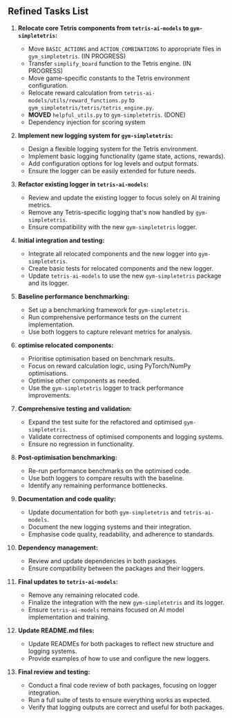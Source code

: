 ## Refined Tasks List

1. **Relocate core Tetris components from `tetris-ai-models` to `gym-simpletetris`:**

   - Move `BASIC_ACTIONS` and `ACTION_COMBINATIONS` to appropriate files in `gym_simpletetris`. (IN PROGRESS)
   - Transfer `simplify_board` function to the Tetris engine. (IN PROGRESS)
   - Move game-specific constants to the Tetris environment configuration.
   - Relocate reward calculation from `tetris-ai-models/utils/reward_functions.py` to `gym_simpletetris/tetris/tetris_engine.py`.
   - **MOVED** `helpful_utils.py` to `gym-simpletetris`. (DONE)
   - Dependency injection for scoring system

2. **Implement new logging system for `gym-simpletetris`:**

   - Design a flexible logging system for the Tetris environment.
   - Implement basic logging functionality (game state, actions, rewards).
   - Add configuration options for log levels and output formats.
   - Ensure the logger can be easily extended for future needs.

3. **Refactor existing logger in `tetris-ai-models`:**

   - Review and update the existing logger to focus solely on AI training metrics.
   - Remove any Tetris-specific logging that's now handled by `gym-simpletetris`.
   - Ensure compatibility with the new `gym-simpletetris` logger.

4. **Initial integration and testing:**

   - Integrate all relocated components and the new logger into `gym-simpletetris`.
   - Create basic tests for relocated components and the new logger.
   - Update `tetris-ai-models` to use the new `gym-simpletetris` package and its logger.

5. **Baseline performance benchmarking:**

   - Set up a benchmarking framework for `gym-simpletetris`.
   - Run comprehensive performance tests on the current implementation.
   - Use both loggers to capture relevant metrics for analysis.

6. **optimise relocated components:**

   - Prioritise optimisation based on benchmark results.
   - Focus on reward calculation logic, using PyTorch/NumPy optimisations.
   - Optimise other components as needed.
   - Use the `gym-simpletetris` logger to track performance improvements.

7. **Comprehensive testing and validation:**

   - Expand the test suite for the refactored and optimised `gym-simpletetris`.
   - Validate correctness of optimised components and logging systems.
   - Ensure no regression in functionality.

8. **Post-optimisation benchmarking:**

   - Re-run performance benchmarks on the optimised code.
   - Use both loggers to compare results with the baseline.
   - Identify any remaining performance bottlenecks.

9. **Documentation and code quality:**

   - Update documentation for both `gym-simpletetris` and `tetris-ai-models`.
   - Document the new logging systems and their integration.
   - Emphasise code quality, readability, and adherence to standards.

10. **Dependency management:**

    - Review and update dependencies in both packages.
    - Ensure compatibility between the packages and their loggers.

11. **Final updates to `tetris-ai-models`:**

    - Remove any remaining relocated code.
    - Finalize the integration with the new `gym-simpletetris` and its logger.
    - Ensure `tetris-ai-models` remains focused on AI model implementation and training.

12. **Update README.md files:**

    - Update READMEs for both packages to reflect new structure and logging systems.
    - Provide examples of how to use and configure the new loggers.

13. **Final review and testing:**
    - Conduct a final code review of both packages, focusing on logger integration.
    - Run a full suite of tests to ensure everything works as expected.
    - Verify that logging outputs are correct and useful for both packages.
